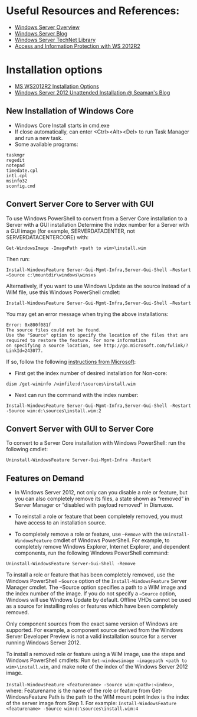 # Useful Resources and References:

- [Windows Server Overview](https://msdn.microsoft.com/library/dn636873(v=vs.85).aspx)
- [Windows Server Blog](https://blogs.technet.microsoft.com/windowsserver/)
- [Windows Server TechNet Library](https://technet.microsoft.com/en-us/library/bb625087.aspx)
- [Access and Information Protection with WS 2012R2](https://technet.microsoft.com/en-us/library/dn761715)

# Installation options
- [MS WS2012R2 Installation Options](https://technet.microsoft.com/en-us/library/hh831786)
- [Windows Server 2012 Unattended Installation @ Seaman's Blog](https://www.derekseaman.com/2012/07/windows-server-2012-unattended.html)

## New Installation of Windows Core
- Windows Core Install starts in cmd.exe
- If close automatically, can enter \<Ctrl>\<Alt>\<Del> to run Task Manager and run a new task.
- Some available programs:
```
taskmgr
regedit
notepad
timedate.cpl
intl.cpl
msinfo32
sconfig.cmd
```

## Convert Server Core to Server with GUI

To use Windows PowerShell to convert from a Server Core installation to a Server with a GUI installation
Determine the index number for a Server with a GUI image (for example, SERVERDATACENTER, not SERVERDATACENTERCORE) with: 
```
Get-WindowsImage -ImagePath <path to wim>\install.wim
```
Then run: 
```
Install-WindowsFeature Server-Gui-Mgmt-Infra,Server-Gui-Shell –Restart –Source c:\mountdir\windows\winsxs
```

Alternatively, if you want to use Windows Update as the source instead of a WIM file, use this Windows PowerShell cmdlet:

```
Install-WindowsFeature Server-Gui-Mgmt-Infra,Server-Gui-Shell –Restart
```

You may get an error message when trying the above installations:
```
Error: 0x800f081f
The source files could not be found.
Use the "Source" option to specify the location of the files that are required to restore the feature. For more information
on specifying a source location, see http://go.microsoft.com/fwlink/?LinkId=243077.
```
If so, follow the following [instructions from Microsoft](https://support.microsoft.com/en-us/kb/2913316):
- First get the index number of desired installation for Non-core:
```
dism /get-wiminfo /wimfile:d:\sources\install.wim
```
- Next can run the command with the index number:
```
Install-WindowsFeature Server-Gui-Mgmt-Infra,Server-Gui-Shell -Restart -Source wim:d:\sources\install.wim:2
```

## Convert Server with GUI to Server Core

To convert to a Server Core installation with Windows PowerShell: run the following cmdlet:
```
Uninstall-WindowsFeature Server-Gui-Mgmt-Infra -Restart
```

## Features on Demand
- In Windows Server 2012, not only can you disable a role or feature, but you can also completely remove its files, a state shown as “removed” in Server Manager or “disabled with payload removed” in Dism.exe.

- To reinstall a role or feature that been completely removed, you must have access to an installation source.

- To completely remove a role or feature, use `–Remove` with the `Uninstall-WindowsFeature` cmdlet of Windows PowerShell. For example, to completely remove Windows Explorer, Internet Explorer, and dependent components, run the following Windows PowerShell command:

```
Uninstall-WindowsFeature Server-Gui-Shell -Remove
```

To install a role or feature that has been completely removed, use the Windows PowerShell `–Source` option of the `Install-WindowsFeature` Server Manager cmdlet. The –Source option specifies a path to a WIM image and the index number of the image. If you do not specify a `–Source` option, Windows will use Windows Update by default. Offline VHDs cannot be used as a source for installing roles or features which have been completely removed.

Only component sources from the exact same version of Windows are supported. For example, a component source derived from the Windows Server Developer Preview is not a valid installation source for a server running Windows Server 2012.

To install a removed role or feature using a WIM image, use the steps and Windows PowerShell cmdlets:
Run `Get-windowsimage –imagepath <path to wim>\install.wim`, and make note of the index of the Windows Server 2012 image.

`Install-WindowsFeature <featurename> -Source wim:<path>:<index>`, where:
Featurename is the name of the role or feature from Get-WindowsFeature
Path is the path to the WIM mount point
Index is the index of the server image from Step 1.
For example: `Install-WindowsFeature <featurename> -Source wim:d:\sources\install.wim:4`
